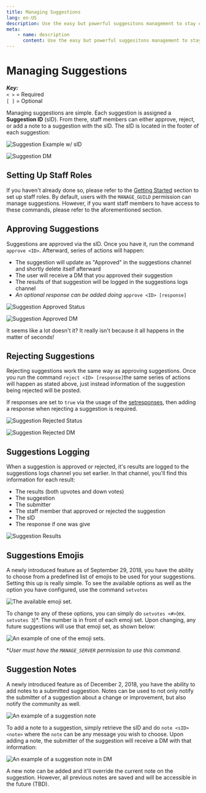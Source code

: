 ```yaml
---
title: Managing Suggestions
lang: en-US
description: Use the easy but powerful suggesitons management to stay organized in your Discord.
meta:
    - name: description
      content: Use the easy but powerful suggesitons management to stay organized in your Discord.
---
```


# Managing Suggestions

_**Key:**_  
`< >` = Required  
`[ ]` = Optional

Managing suggestions are simple. Each suggestion is assigned a **Suggestion ID** \(sID\). From there, staff members can either approve, reject, or add a note to a suggestion with the sID. The sID is located in the footer of each suggestion: 

![Suggestion Example w/ sID](/images/DXjJkPA.png)

![Suggestion DM](/images/ItyPiS9.png)

## Setting Up Staff Roles

If you haven't already done so, please refer to the [Getting Started](README.md#set-up-the-bot) section to set up staff roles. By default, users with the `MANAGE_GUILD` permission can manage suggestions. However, if you want staff members to have access to these commands, please refer to the aforementioned section.

## Approving Suggestions

Suggestions are approved via the sID. Once you have it, run the command `approve <ID>`. Afterward, series of actions will happen:

* The suggestion will update as "Approved" in the suggestions channel and shortly delete itself afterward
* The user will receive a DM that you approved their suggestion
* The results of that suggestion will be logged in the suggestions logs channel
* _An optional response can be added doing_ `approve <ID> [response]`

![Suggestion Approved Status](/images/X06AWl6.png)

![Suggestion Approved DM](/images/2H0C5DM.png)

It seems like a lot doesn't it? It really isn't because it all happens in the matter of seconds!

## Rejecting Suggestions

Rejecting suggestions work the same way as approving suggestions. Once you run the command `reject <ID> [response]`the same series of actions will happen as stated above, just instead information of the suggestion being rejected will be posted.

If responses are set to `true` via the usage of the [setresponses](commands.md#set-responses-command), then adding a response when rejecting a suggestion is required.

![Suggestion Rejected Status](/images/BZCRVps.png)

![Suggestion Rejected DM](/images/maFdPG9.png)

## Suggestions Logging

When a suggestion is approved or rejected, it's results are logged to the suggestions logs channel you set earlier. In that channel, you'll find this information for each result:

* The results \(both upvotes and down votes\)
* The suggestion
* The submitter
* The staff member that approved or rejected the suggestion
* The sID
* The response if one was give

![Suggestion Results](/images/X06AWl6.png)

## Suggestions Emojis

A newly introduced feature as of September 29, 2018, you have the ability to choose from a predefined list of emojis to be used for your suggestions. Setting this up is really simple. To see the available options as well as the option you have configured,  use the command `setvotes`

![The available emoji set.](/images/hb0lqes.png)

To change to any of these options, you can simply do `setvotes <#>`\(ex. `setvotes 3`\)*. The number is in front of each emoji set. Upon changing, any future suggestions will use that emoji set, as shown below:

![An example of one of the emoji sets.](/images/XfnmYyX.png)

**User must have the `MANAGE_SERVER` permission to use this command.*

## Suggestion Notes

A newly introduced feature as of December 2, 2018, you have the ability to add notes to a submitted suggestion. Notes can be used to not only notify the submitter of a suggestion about a change or improvement, but also notify the community as well.

![An example of a suggestion note](/images/iWsmKzx.png)

To add a note to a suggestion, simply retrieve the sID and do `note <sID> <note>` where the `note` can be any message you wish to choose. Upon adding a note, the submitter of the suggestion will receive a DM with that information:

![An example of a suggestion note in DM](/images/cGoggOj.png)

A new note can be added and it'll override the current note on the suggestion. However, all previous notes are saved and will be accessible in the future (TBD).